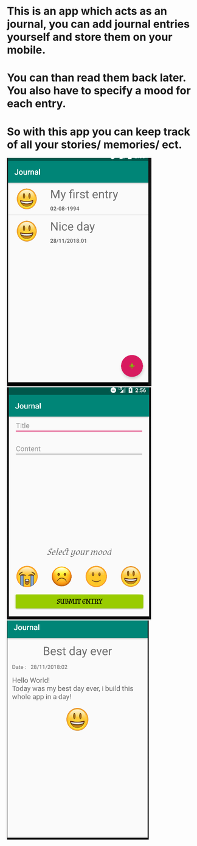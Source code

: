 # This is an app which acts as an journal, you can add journal entries yourself and store them on your mobile.
# You can than read them back later. You also have to specify a mood for each entry. 
# So with this app you can keep track of all your stories/ memories/ ect. 

![screenshot](doc/main.png)
![screenshot](doc/add.png)
![screenshot](doc/detail.png)
